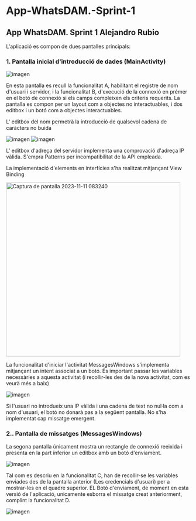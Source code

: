# App-WhatsDAM.-Sprint-1
## App WhatsDAM. Sprint 1 Alejandro Rubio

L'aplicació es compon de dues pantalles principals:

### 1. Pantalla inicial d'introducció de dades (MainActivity)

![imagen](https://github.com/alejandrorubio29/App-WhatsDAM.-Sprint-1/assets/145864071/1bd8410c-856c-4474-b01f-98569b551e28)

En esta pantalla es recull la funcionalitat A, habilitant el registre de nom d'usuari i servidor, i la funcionalitat B, d'execució de la connexió en prémer en el botó de connexió si els camps compleixen els criteris requerits. La pantalla es compon per un layout com a objectes no interactuables, i dos editbox i un botó com a objectes interactuables.

L' editbox del nom permetrà la introducció de qualsevol cadena de caràcters no buida

![imagen](https://github.com/alejandrorubio29/App-WhatsDAM.-Sprint-1/assets/145864071/0a598c4e-d408-450d-91b7-ae90c423ad35)
![imagen](https://github.com/alejandrorubio29/App-WhatsDAM.-Sprint-1/assets/145864071/fd90aa6c-5b8b-419e-9d2f-c13a6dee372a)

L' editbox d'adreça del servidor implementa una comprovació d'adreça IP vàlida. S'empra Patterns per incompatibilitat de la API empleada.

La implementació d'elements en interfícies s'ha realitzat mitjançant View Binding

<img width="476" alt="Captura de pantalla 2023-11-11 083240" src="https://github.com/alejandrorubio29/App-WhatsDAM.-Sprint-1/assets/145864071/0ae6cfa9-c464-4591-b42c-c3d5c1f13ae5">

La funcionalitat d'iniciar l'activitat MessagesWindows s'implementa mitjançant un intent associat a un botó. És important passar les variables necessàries a aquesta activitat (i recollir-les des de la nova activitat, com es veurà més a baix)

![imagen](https://github.com/alejandrorubio29/App-WhatsDAM.-Sprint-1/assets/145864071/9ff9889c-072e-423b-aa3a-70fbe9b3e3ba)

Si l'usuari no introdueix una IP vàlida i una cadena de text no nul·la com a nom d'usuari, el botó no donarà pas a la següent pantalla. No s'ha implementat cap missatge emergent. 

### 2.. Pantalla de missatges (MessagesWindows)

La segona pantalla únicament mostra un rectangle de connexió reeixida i presenta en la part inferior un editbox amb un botó d'enviament.

![imagen](https://github.com/alejandrorubio29/App-WhatsDAM.-Sprint-1/assets/145864071/6c639ee7-b422-4a6d-ba4f-2d50ace246d1)

Tal com es descriu en la funcionalitat C, han de recollir-se les variables enviades des de la pantalla anterior (Les credencials d'usuari) per a mostrar-les en el quadre superior.
EL Botó d'enviament, de moment en esta versió de l'aplicació, unicamente esborra el missatge creat anteriorment, complint la funcionalitat D. 

![imagen](https://github.com/alejandrorubio29/App-WhatsDAM.-Sprint-1/assets/145864071/06efc6c5-3251-41b9-b959-489ddbfc88e0)














